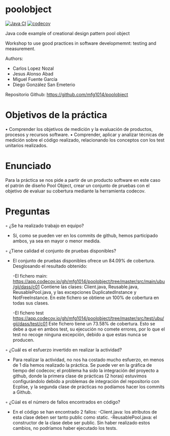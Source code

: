 poolobject
==========

[![Java CI](https://github.com/mfg1014/poolobject/actions/workflows/ci.yml/badge.svg)](https://github.com/mfg1014/poolobject/actions/workflows/ci.yml) [![codecov](https://codecov.io/gh/mfg1014/poolobject/branch/master/graph/badge.svg)](https://app.codecov.io/gh/mfg1014/poolobject)

Java code example of creational design pattern pool object

Workshop to use good practices in software developmemnt: testing and measurement.

Authors:

- Carlos Lopez Nozal
- Jesus Alonso Abad
- Miguel Fuente García
- Diego González San Emeterio


Repositorio Github: https://github.com/mfg1014/poolobject

Objetivos de la práctica
==========
• Comprender los objetivos de medición y la evaluación de productos, procesos y recursos software.
• Comprender, aplicar y analizar técnicas de medición sobre el código realizado, relacionando los conceptos con los test unitarios realizados.

Enunciado
==========
Para la práctica se nos pide a partir de un producto software en este caso el patrón de diseño Pool Object, crear un conjunto de pruebas con el objetivo de evaluar su cobertura mediante la herramienta codecov.


Preguntas
==========
◦ ¿Se ha realizado trabajo en equipo?
- Sí, como se pueden ver en los commits de github, hemos participado ambos, ya sea en mayor o menor medida.

◦ ¿Tiene calidad el conjunto de pruebas disponibles?
- El conjunto de pruebas disponibles ofrece un 84.09% de cobertura. Desglosando el resultado obtenido:

	-El fichero main: https://app.codecov.io/gh/mfg1014/poolobject/tree/master/src/main/ubu/gii/dass/c01
	Contiene las clases: Client.java, Reusable.java, ReusablePool.java, y las excepciones DuplicatedInstance y NotFreeInstance. En este fichero se obtiene un 100% de cobertura en todas sus clases.

	-El fichero test https://app.codecov.io/gh/mfg1014/poolobject/tree/master/src/test/ubu/gii/dass/test/c01
	Este fichero tiene un 73.58% de cobertura. Esto se debe a que en ambos test, su ejecución no comete errores, por lo que el test no recoge ninguna excepción, debido a que estas nunca se producen.

◦ ¿Cuál es el esfuerzo invertido en realizar la actividad?
- Para realizar la actividad, no nos ha costado mucho esfuerzo, en menos de 1 día hemos realizado la práctica. Se puede ver en la gráfica de tiempo del codecov; el problema ha sido la integración del proyecto a github, donde la primera clase de prácticas (2 horas) estuvimos configurándolo debido a problemas de integración del repositorio con Ecplise, y la segunda clase de prácticas no podíamos hacer los commits a Github.

◦ ¿Cúal es el número de fallos encontrados en código?

- En el código se han encontrado 2 fallos:
	-Client.java: los atributos de esta clase deben ser tanto public como static.
	-ReusablePool.java: el constructor de la clase debe ser public.
	Sin haber realizado estos cambios, no podríamos haber ejecutado los tests.

